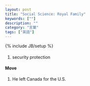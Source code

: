 ```yaml
---
layout: post
title: "Social Science: Royal Family"
keywords: [""]
description: ""
category: "言葉"
tags: ["英語"]
---
```

{% include JB/setup %}

####
1. security protection


#### Move
1. He left Canada for the U.S.

